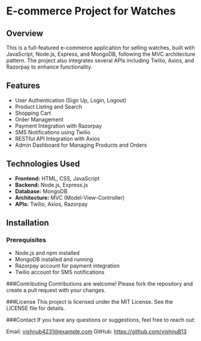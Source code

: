 # E-commerce Project for Watches

## Overview
This is a full-featured e-commerce application for selling watches, built with JavaScript, Node.js, Express, and MongoDB, following the MVC architecture pattern. 
The project also integrates several APIs including Twilio, Axios, and Razorpay to enhance functionality.

## Features
- User Authentication (Sign Up, Login, Logout)
- Product Listing and Search
- Shopping Cart
- Order Management
- Payment Integration with Razorpay
- SMS Notifications using Twilio
- RESTful API Integration with Axios
- Admin Dashboard for Managing Products and Orders

## Technologies Used
- **Frontend:** HTML, CSS, JavaScript
- **Backend:** Node.js, Express.js
- **Database:** MongoDB
- **Architecture:** MVC (Model-View-Controller)
- **APIs:** Twilio, Axios, Razorpay

## Installation

### Prerequisites
- Node.js and npm installed
- MongoDB installed and running
- Razorpay account for payment integration
- Twilio account for SMS notifications


###Contributing
Contributions are welcome! Please fork the repository and create a pull request with your changes.

###License
This project is licensed under the MIT License. See the LICENSE file for details.

###Contact
If you have any questions or suggestions, feel free to reach out:

Email: vishnub4231@example.com
GitHub: https://github.com/vishnuB13
